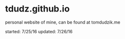 # tdudz.github.io
personal website of mine, can be found at tomdudzik.me

started: 7/25/16
updated: 7/26/16
